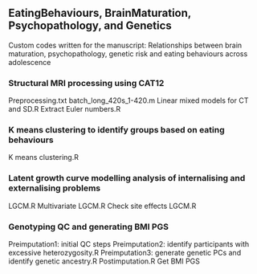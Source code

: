 ## EatingBehaviours, BrainMaturation, Psychopathology, and Genetics
Custom codes written for the manuscript: Relationships between brain maturation, psychopathology, genetic risk and eating behaviours across adolescence

### Structural MRI processing using CAT12
Preprocessing.txt
batch_long_420s_1-420.m
Linear mixed models for CT and SD.R
Extract Euler numbers.R

### K means clustering to identify groups based on eating behaviours
K means clustering.R

### Latent growth curve modelling analysis of internalising and externalising problems
LGCM.R
Multivariate LGCM.R
Check site effects LGCM.R

### Genotyping QC and generating BMI PGS
Preimputation1: initial QC steps
Preimputation2: identify participants with excessive heterozygosity.R
Preimputation3: generate genetic PCs and identify genetic ancestry.R
Postimputation.R
Get BMI PGS
